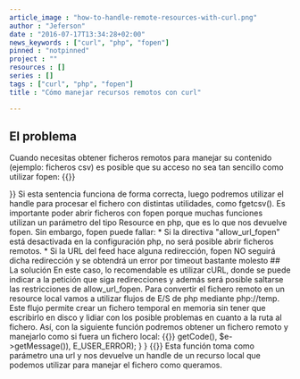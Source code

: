 ```yaml
---
article_image : "how-to-handle-remote-resources-with-curl.png"
author : "Jeferson"
date : "2016-07-17T13:34:28+02:00"
news_keywords : ["curl", "php", "fopen"]
pinned : "notpinned"
project : ""
resources : []
series : []
tags : ["curl", "php", "fopen"]
title : "Cómo manejar recursos remotos con curl"

---
```

## El problema
Cuando necesitas obtener ficheros remotos para manejar su contenido (ejemplo: ficheros csv) es posible que su acceso no sea tan sencillo como utilizar fopen:
{{<highlight php>}}
<?php
$handle = fopen($filename, "r") or die('could not open .' $filename);
{{</highlight>}}

Si esta sentencia funciona de forma correcta, luego podremos utilizar el handle para procesar el fichero con distintas utilidades, como fgetcsv(). Es importante poder abrir ficheros con fopen porque muchas funciones utilizan un parámetro del tipo Resource en php, que es lo que nos devuelve fopen.
Sin embargo, fopen puede fallar:

* Si la directiva "allow_url_fopen" está desactivada en la configuración php, no será posible abrir ficheros remotos.
* Si la URL del feed hace alguna redirección, fopen NO seguirá dicha redirección y se obtendrá un error por timeout bastante molesto

## La solución
En este caso, lo recomendable es utilizar cURL, donde se puede indicar a la petición que siga redirecciones y además será posible saltarse las restricciones de allow_url_fopen. Para convertir el fichero remoto en un resource local vamos a utilizar flujos de E/S de php mediante php://temp. Este flujo permite crear un fichero temporal en memoria sin tener que escribirlo en disco y lidiar con los posible problemas en cuanto a la ruta al fichero. Así, con la siguiente función podremos obtener un fichero remoto y manejarlo como si fuera un fichero local:
{{<highlight php>}}
<?php
function _curl($url){
 try {
  $file_handler = fopen('php://temp', 'w+');
  $ch = curl_init();
  if (FALSE === $ch)
   throw new Exception('failed to initialize');
  curl_setopt($ch, CURLOPT_URL, $url);
  curl_setopt($ch, CURLOPT_RETURNTRANSFER, 1);
  curl_setopt($ch, CURLOPT_FOLLOWLOCATION, 1);
  curl_setopt($ch, CURLOPT_FILE, $file_handler);
  //curl_setopt ($ch, CURLOPT_PORT , 8080);
  curl_setopt($ch, CURLOPT_TIMEOUT, 10); //timeout in seconds
  $content = curl_exec($ch);
  curl_close($ch);
  if (FALSE === $content)
   throw new Exception(curl_error($ch), curl_errno($ch));
  rewind($file_handler);
  return $file_handler;
 } catch(Exception $e) {
  trigger_error(sprintf(
   'Curl failed with error #%d: %s',
  $e->getCode(), $e->getMessage()),
   E_USER_ERROR);
 }
}
{{</highlight>}}

Esta función toma como parámetro una url y nos devuelve un handle de un recurso local que podemos utilizar para manejar el fichero como queramos.
